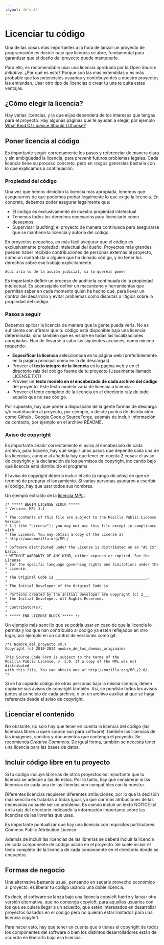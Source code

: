 ```yaml
---
layout: default
---
```

# Licenciar tu código

Una de las cosas más importantes a la hora de lanzar un proyecto de
programación es decidir bajo que licencia se abre, fundamental para
garantizar que el dueño del proyecto puede mantenerlo.

Para ello, es recomendable usar una licencia aprobada por la *Open
Source Initiative*. ¿Por qué es esto? Porque son las más extendidas y
es más probable que los potenciales usuarios y contribuyentes a
nuestro proyectos las entiendan. Usar otro tipo de licencias o crear
tú una te quita estas ventajas.


## ¿Cómo elegir la licencia?

Hay varias licencias, y la que elijas dependerá de los intereses que
tengas para el proyecto. Hay algunas páginas que te ayudan a elegir,
por ejemplo [What Kind Of Licence Should I Choose?][whatlicence]

## Poner licencia al código

Es importante seguir correctamente los pasos y referenciar de manera
clara y sin ambigüedad la licencia, para prevenir futuros problemas
legales. Cada licencia tiene su proceso concreto, pero en rasgos
generales bastaría con lo que explicamos a continuación.

### Propiedad del código

Una vez que hemos decidido la licencia más apropiada, tenemos que
asegurarnos de que podemos probar legalmente lo que exige la
licencia. En concreto, debemos poder asegurar legalmente que:

- El código es exclusivamente de nuestra propiedad intelectual.
- Tenemos todos los derechos necesarios para licenciarlo como
  deseamos.
- Supervisar (auditing) el proyecto de manera continuada para
  asegurarse que se mantiene la licencia y autoría del código.

En proyectos pequeños, es más fácil asegurar que el código es exclusivamente propiedad intelectual del dueño. Proyectos más grandes pueden haber recibido contribuciones de personas externas al proyecto, como un contratista o alguien que ha donado código, y no tener los derechos sobre ese trabajo explícitamente.

	Aquí iría lo de la acción judicial, si lo queréis poner


Es importante definir un proceso de auditoría continuada de la
propiedad intelectual. Es aconsejable definir un mecanismo y
herramientas que permitan saber en cada momento quién ha hecho qué,
para llevar un control del desarrollo y evitar problemas como disputas
o litigios sobre la propiedad del código.

### Pasos a seguir

Debemos aplicar la licencia de manera que la gente pueda verla. No es
suficiente con afirmar que tu código está disponible bajo una licencia
determinada, sino también que es visible en todas las localizaciones
apropiadas. Han de llevarse a cabo las siguientes acciones, como
mínimo requerido:

- **Especificar la licencia** seleccionada en tu página web
  (preferiblemente en la página principal como en la de descargas)
- Proveer el **texto íntegro de la licencia** en la página web y en el
  directorio raíz del código fuente de tu proyecto (Usualmente llamado
  LICENSE.TXT)
- Proveer un **texto modelo en el encabezado de cada archivo del
  código** del proyecto. Este texto modelo varía de licencia a
  licencia.
- Proveer el texto completo de la licencia en el directorio raíz de
  todo aquello que no sea código.

Por supuesto, hay que poner a disposición de la gente formas de
descarga y/o contribución al proyecto, por ejemplo, o desde puntos de
distribución como Github , Google Code o SourceForge, además de
incluir información de contacto, por ejemplo en el archivo README.


### Aviso de copyright

Es importante añadir correctamente el aviso al encabezado de cada
archivo, para hacerlo, hay que seguir unos pasos que depende cada una
de las licencias, aunque al añadirla hay que tener en cuenta 2 cosas:
el aviso de copyright y la declaración de los permisos de copyright,
indicando bajo qué licencia está distribuido el programa.

El aviso de copyright debería incluir el año (o rango de años) en que
se terminó de preparar el lanzamiento. Si varias personas ayudaron a
escribir el código, hay que usar todos sus nombres.

Un ejemplo extraído de la [licencia MPL](https://www.mozilla.org/MPL/boilerplate-1.1/):

	/* ***** BEGIN LICENSE BLOCK *****
	* Version: MPL 1.1
	*
	* The contents of this file are subject to the Mozilla Public License Version
	* 1.1 (the "License"); you may not use this file except in compliance with
	* the License. You may obtain a copy of the License at
	* http://www.mozilla.org/MPL/
	*
	* Software distributed under the License is distributed on an "AS IS" basis,
	* WITHOUT WARRANTY OF ANY KIND, either express or implied. See the License
	* for the specific language governing rights and limitations under the
	* License.
	*
	* The Original Code is __________________________________________.
	*
	* The Initial Developer of the Original Code is
	* ____________________________________________.
	* Portions created by the Initial Developer are Copyright (C) 2___
	* the Initial Developer. All Rights Reserved.
	*
	* Contributor(s):
	*
	* ***** END LICENSE BLOCK ***** */


Un ejemplo más sencillo que se podría usar en caso de que la licencia lo permita y los que han contribuido al código ya estén reflejados en otro lugar, por ejemplo en un control de versiones como git:

	/*! Nombre_del_proyecto vX.Y
	Copyright (c) 2010-2014 nombre_de_los_dueños_originales

	This Source Code Form is subject to the terms of the
	Mozilla Public License, v. 2.0. If a copy of the MPL was not distributed
	with this file, You can obtain one at http://mozilla.org/MPL/2.0/.
	*/


Si se ha copiado código de otras personas bajo la misma licencia,
deben copiarse sus avisos de copyright también. Así, se pondrán todos los
avisos juntos al principio de cada archivo, o en un archivo auxiliar al que se haga referencia desde el aviso de copyright.


<!--
### Las licencias GPL

Al añadir una licencia hay que tener en cuenta 2 cosas: el aviso de
copyright y la declaración de los permisos de copyright, indicando
bajo qué licencia está distribuido el programa.

El aviso de copyright debería incluir el año (o rango de años) en que
se terminó de preparar el lanzamiento. Si varias personas ayudaron a
escribir el código, hay que usar todos sus nombres.

Tanto si el programa se libera bajo una licencia GPL o LGPL, se debe
incluir una versión de texto de la licencia. En los programas GNU la
licencia GPL se encuentra normalmente en un archivo llamado
COPYING. En el caso de LGPL, el archivo se llamará COPYING.LESSER.

Si se ha copiado código de otras personas bajo la misma licencia,
deben copiarse sus avisos de copyright. Así, se pondrán todos los
avisos juntos al principio de cada archivo.


Además es importante incluir información de contacto, por ejemplo en
el archivo README.


La declaración de los permisos de copyright debería incluirse justo
después de los avisos de copyright. Un ejemplo de GPL sería el
siguiente:

>This program is free software: you can redistribute it and/or modify
>it under the terms of the GNU General Public License as published by
>the Free Software Foundation, either version 3 of the License, or
>at your option) any later version.
>
>This program is distributed in the hope that it will be useful,
>but WITHOUT ANY WARRANTY; without even the implied warranty of
>MERCHANTABILITY or FITNESS FOR A PARTICULAR PURPOSE.  See the
>GNU General Public License for more details.
>
>You should have received a copy of the GNU General Public License
>along with this program.  If not, see <http://www.gnu.org/licenses/>.


Para programas interactivos se recomienda mostrar por pantalla
brevemente un aviso sobre el copyright y los permisos de copia al
iniciarse el programa.

-->

## Licenciar el contenido

No obstante, no solo hay que tener en cuenta la licencia del código
(las licencias libres u open source son para software), también las
licencias de las imágenes, sonidos y documentos que contenga el
proyecto. Se recomienda *Creative Commons*.  De igual forma, también
se necesita tener una licencia para las bases de datos.


## Incluir código libre en tu proyecto

Si tu código incluye librerías de otros proyectos es importante que tu
licencia se adecúe a las de estos. Por lo tanto, hay que considerar si
las licencias de cada una de las librerías son compatibles con la
nuestra.

Diferentes licencias requieren diferentes atribuciones, por lo que la
decisión más sencilla es tratarlas a todas igual, ya que dar más
atribuciones de las necesarias no suele ser un problema. Es común
incluir un texto NOTICE.txt en la raíz del directorio indicando la
información importante sobre las licencias de las librerías que usas.

Es importante puntualizar que hay una licencia con requisitos particulares: Common Public Attribution License

Además de incluir las licencias de las librerías se deberá incluir la
licencia de cada componente de código usada en el proyecto. Se suele
incluir el texto completo de la licencia de cada componente en el
directorio donde se encuentra.


## Formas de negocio

Una alternativa bastante usual, pensando en sacarle provecho económico al proyecto,  es liberar tu código usando una doble licencia.

Es decir, el software se lanza bajo una licencia copyleft fuerte y lanzar otra versión alternativa, que no contenga copyleft, para aquellos usuarios con los que se quiera llegar a un acuerdo, que estén interesados en desarrollar proyectos basados en el código pero no quieran estar limitados para una licencia copyleft.

Para hacer esto, hay que tener en cuenta que o tienes el copyright de todos los componentes del software o bien los distintos desarrolladores están de acuerdo en liberarlo bajo esa licencia.



[openyourcode]: <http://oss-watch.ac.uk/resources/opensourceyourcode>
[licenseintro]: <http://oss-watch.ac.uk/resources/iprguide>
[whatlicence]: <http://oss-watch.ac.uk/resources/licdiff>


[chooselicense]: <http://choosealicense.com/licenses/>
[gplhowto]: <http://www.gnu.org/licenses/gpl-howto.html>
